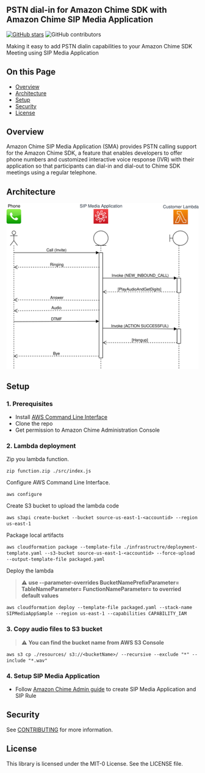 ## PSTN dial-in for Amazon Chime SDK with Amazon Chime SIP Media Application

[![GitHub stars](https://img.shields.io/github/stars/aws-samples/chime-sipmediaapplication-samples?style=flat-square)](https://github.com/aws-samples/chime-sipmediaapplication-samples/stargazers)
![GitHub contributors](https://img.shields.io/github/contributors/aws-samples/chime-sipmediaapplication-samples?style=flat-square)

Making it easy to add PSTN dialin capabilities to your Amazon Chime SDK Meeting using SIP Media Application

## On this Page
- [Overview](#project-overview)
- [Architecture](#architecture-overview)
- [Setup](#getting-started)
- [Security](#Security)
- [License](#License)

## Overview
Amazon Chime SIP Media Application (SMA) provides PSTN calling support for the Amazon Chime SDK, a feature that enables developers to offer phone numbers and customized interactive voice response (IVR) with their application so that participants can dial-in and dial-out to Chime SDK meetings using a regular telephone. 

## Architecture
![](images/Architecture.svg)

## Setup

### 1. Prerequisites
- Install [AWS Command Line Interface](https://aws.amazon.com/cli/)
- Clone the repo
- Get permission to Amazon Chime Administration Console

### 2. Lambda deployment
Zip you lambda function.
```
zip function.zip ./src/index.js
```

Configure AWS Command Line Interface.
```
aws configure
```

Create S3 bucket to upload the lambda code
```
aws s3api create-bucket --bucket source-us-east-1-<accountid> --region us-east-1
```

Package local artifacts
```
aws cloudformation package --template-file ./infrastructre/deployment-template.yaml --s3-bucket source-us-east-1-<accountid> --force-upload --output-template-file packaged.yaml
```

Deploy the lambda
> :warning: **use --parameter-overrides BucketNamePrefixParameter=<string> TableNameParameter=<string> FunctionNameParameter=<string> to overried default values**

```
aws cloudformation deploy --template-file packaged.yaml --stack-name SIPMediaAppSample --region us-east-1 --capabilities CAPABILITY_IAM
```

### 3. Copy audio files to S3 bucket
> :warning: **You can find the bucket name from AWS S3 Console**
```
aws s3 cp ./resources/ s3://<bucketName>/ --recursive --exclude "*" --include "*.wav"
```

### 4. Setup SIP Media Application
- Follow [Amazon Chime Admin guide](https://docs.aws.amazon.com/chime/latest/ag/manage-sip-applications.html) to create SIP Media Application and SIP Rule

## Security

See [CONTRIBUTING](CONTRIBUTING.md#security-issue-notifications) for more information.

## License

This library is licensed under the MIT-0 License. See the LICENSE file.

